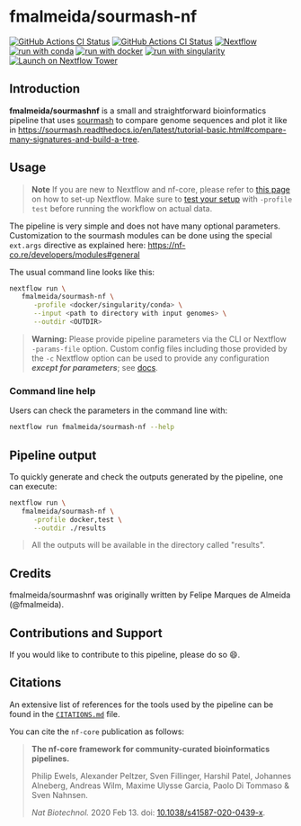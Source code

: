 # fmalmeida/sourmash-nf

<!-- [![Cite with Zenodo](http://img.shields.io/badge/DOI-10.5281/zenodo.3568187-1073c8)](https://doi.org/10.5281/zenodo.3568187) -->
[![GitHub Actions CI Status](https://github.com/fmalmeida/sourmash-nf/workflows/docker-ci/badge.svg)](https://github.com/fmalmeida/sourmash-nf/actions?query=workflow%3A%22docker-ci%22)
[![GitHub Actions CI Status](https://github.com/fmalmeida/sourmash-nf/workflows/singularity-ci/badge.svg)](https://github.com/fmalmeida/sourmash-nf/actions?query=workflow%3A%22singularity-ci%22)
[![Nextflow](https://img.shields.io/badge/nextflow%20DSL2-%E2%89%A522.10.1-23aa62.svg)](https://www.nextflow.io/)
[![run with conda](http://img.shields.io/badge/run%20with-conda-3EB049?labelColor=000000&logo=anaconda)](https://docs.conda.io/en/latest/)
[![run with docker](https://img.shields.io/badge/run%20with-docker-0db7ed?labelColor=000000&logo=docker)](https://www.docker.com/)
[![run with singularity](https://img.shields.io/badge/run%20with-singularity-1d355c.svg?labelColor=000000)](https://sylabs.io/docs/)
[![Launch on Nextflow Tower](https://img.shields.io/badge/Launch%20%F0%9F%9A%80-Nextflow%20Tower-%234256e7)](https://tower.nf/launch?pipeline=https://github.com/fmalmeida/sourmash-nf)
## Introduction

**fmalmeida/sourmashnf** is a small and straightforward bioinformatics pipeline that uses [sourmash](https://sourmash.readthedocs.io/en/latest/) to compare genome sequences and plot it like in https://sourmash.readthedocs.io/en/latest/tutorial-basic.html#compare-many-signatures-and-build-a-tree.

## Usage

> **Note**
> If you are new to Nextflow and nf-core, please refer to [this page](https://nf-co.re/docs/usage/installation) on how
> to set-up Nextflow. Make sure to [test your setup](https://nf-co.re/docs/usage/introduction#how-to-run-a-pipeline)
> with `-profile test` before running the workflow on actual data.

The pipeline is very simple and does not have many optional parameters. Customization to the sourmash modules can be done using the special `ext.args` directive as explained here: https://nf-co.re/developers/modules#general

The usual command line looks like this:

```bash
nextflow run \
   fmalmeida/sourmash-nf \
      -profile <docker/singularity/conda> \
      --input <path to directory with input genomes> \
      --outdir <OUTDIR>
```

> **Warning:**
> Please provide pipeline parameters via the CLI or Nextflow `-params-file` option. Custom config files including those
> provided by the `-c` Nextflow option can be used to provide any configuration _**except for parameters**_;
> see [docs](https://nf-co.re/usage/configuration#custom-configuration-files).

### Command line help

Users can check the parameters in the command line with:

```bash
nextflow run fmalmeida/sourmash-nf --help
```

## Pipeline output

To quickly generate and check the outputs generated by the pipeline, one can execute:

```bash
nextflow run \
   fmalmeida/sourmash-nf \
      -profile docker,test \
      --outdir ./results
```

> All the outputs will be available in the directory called "results".

## Credits

fmalmeida/sourmashnf was originally written by Felipe Marques de Almeida (@fmalmeida).

## Contributions and Support

If you would like to contribute to this pipeline, please do so :smile:.

## Citations

<!-- TODO nf-core: Add citation for pipeline after first release. Uncomment lines below and update Zenodo doi and badge at the top of this file. -->
<!-- If you use  fmalmeida/sourmashnf for your analysis, please cite it using the following doi: [10.5281/zenodo.XXXXXX](https://doi.org/10.5281/zenodo.XXXXXX) -->

<!-- TODO nf-core: Add bibliography of tools and data used in your pipeline -->

An extensive list of references for the tools used by the pipeline can be found in the [`CITATIONS.md`](CITATIONS.md) file.

You can cite the `nf-core` publication as follows:

> **The nf-core framework for community-curated bioinformatics pipelines.**
>
> Philip Ewels, Alexander Peltzer, Sven Fillinger, Harshil Patel, Johannes Alneberg, Andreas Wilm, Maxime Ulysse Garcia, Paolo Di Tommaso & Sven Nahnsen.
>
> _Nat Biotechnol._ 2020 Feb 13. doi: [10.1038/s41587-020-0439-x](https://dx.doi.org/10.1038/s41587-020-0439-x).
